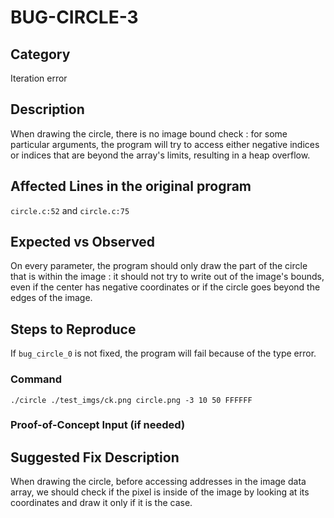 # BUG-CIRCLE-3
## Category
Iteration error

## Description
When drawing the circle, there is no image bound check : for some particular arguments, the program will try to access either negative indices or indices that are beyond the array's limits, resulting in a heap overflow.

## Affected Lines in the original program
`circle.c:52` and `circle.c:75`

## Expected vs Observed
On every parameter, the program should only draw the part of the circle that is within the image : it should not try to write out of the image's bounds, even if the center has negative coordinates or if the circle goes beyond the edges of the image.

## Steps to Reproduce

If `bug_circle_0` is not fixed, the program will fail because of the type error.

### Command
```
./circle ./test_imgs/ck.png circle.png -3 10 50 FFFFFF
```

### Proof-of-Concept Input (if needed)

## Suggested Fix Description
When drawing the circle, before accessing addresses in the image data array, we should check if the pixel is inside of the image by looking at its coordinates and draw it only if it is the case.
